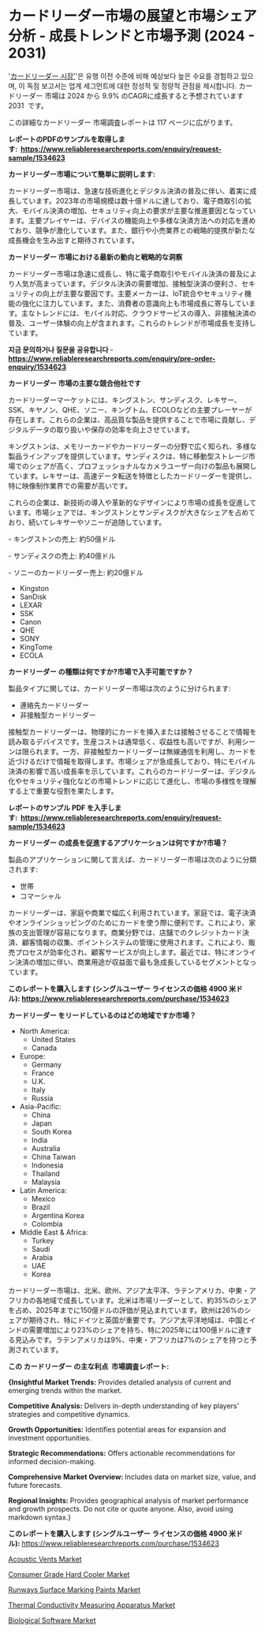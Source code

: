 <p><h1>カードリーダー市場の展望と市場シェア分析 - 成長トレンドと市場予測 (2024 - 2031)</h1></p><p>'<a href="https://www.reliableresearchreports.com/card-reader-r1534623?utm_campaign=107&utm_medium=36&utm_source=Github&utm_content=ia&utm_term=16102024&utm_id=card-reader">カードリーダー 시장'</a>'은 유행 이전 수준에 비해 예상보다 높은 수요를 경험하고 있으며, 이 독점 보고서는 업계 세그먼트에 대한 정성적 및 정량적 관점을 제시합니다. カードリーダー 市場は 2024 から 9.9% のCAGRに成長すると予想されています 2031&nbsp; です。</p>
<p>この詳細なカードリーダー 市場調査レポートは 117 ページに広がります。</p>
<p><strong>レポートのPDFのサンプルを取得します</strong><strong>:&nbsp;&nbsp;<a href="https://www.reliableresearchreports.com/enquiry/request-sample/1534623?utm_campaign=107&utm_medium=36&utm_source=Github&utm_content=ia&utm_term=16102024&utm_id=card-reader">https://www.reliableresearchreports.com/enquiry/request-sample/1534623</a></strong></p>
<p><strong>カードリーダー市場について簡単に説明します:</strong></p>
<p><p>カードリーダー市場は、急速な技術進化とデジタル決済の普及に伴い、着実に成長しています。2023年の市場規模は数十億ドルに達しており、電子商取引の拡大、モバイル決済の増加、セキュリティ向上の要求が主要な推進要因となっています。主要プレイヤーは、デバイスの機能向上や多様な決済方法への対応を進めており、競争が激化しています。また、銀行や小売業界との戦略的提携が新たな成長機会を生み出すと期待されています。</p></p>
<p><strong>カードリーダー 市場における最新の動向と戦略的な洞察</strong></p>
<p><p>カードリーダー市場は急速に成長し、特に電子商取引やモバイル決済の普及により人気が高まっています。デジタル決済の需要増加、接触型決済の便利さ、セキュリティの向上が主要な要因です。主要メーカーは、IoT統合やセキュリティ機能の強化に注力しています。また、消費者の意識向上も市場成長に寄与しています。主なトレンドには、モバイル対応、クラウドサービスの導入、非接触決済の普及、ユーザー体験の向上が含まれます。これらのトレンドが市場成長を支持しています。</p></p>
<p><strong>지금 문의하거나 질문을 공유합니다</strong><strong>&nbsp;</strong>-<strong><a href="https://www.reliableresearchreports.com/enquiry/pre-order-enquiry/1534623?utm_campaign=107&utm_medium=36&utm_source=Github&utm_content=ia&utm_term=16102024&utm_id=card-reader">https://www.reliableresearchreports.com/enquiry/pre-order-enquiry/1534623</a></strong></p>
<p><strong>カードリーダー 市場の主要な競合他社です</strong></p>
<p><p>カードリーダーマーケットには、キングストン、サンディスク、レキサー、SSK、キヤノン、QHE、ソニー、キングトム、ECOLOなどの主要プレーヤーが存在します。これらの企業は、高品質な製品を提供することで市場に貢献し、デジタルデータの取り扱いや保存の効率を向上させています。</p><p>キングストンは、メモリーカードやカードリーダーの分野で広く知られ、多様な製品ラインアップを提供しています。サンディスクは、特に移動型ストレージ市場でのシェアが高く、プロフェッショナルなカメラユーザー向けの製品も展開しています。レキサーは、高速データ転送を特徴としたカードリーダーを提供し、特に映像制作業界での需要が高いです。</p><p>これらの企業は、新技術の導入や革新的なデザインにより市場の成長を促進しています。市場シェアでは、キングストンとサンディスクが大きなシェアを占めており、続いてレキサーやソニーが追随しています。</p><p>- キングストンの売上: 約50億ドル</p><p>- サンディスクの売上: 約40億ドル</p><p>- ソニーのカードリーダー売上: 約20億ドル</p></p>
<p><ul><li>Kingston</li><li>SanDisk</li><li>LEXAR</li><li>SSK</li><li>Canon</li><li>QHE</li><li>SONY</li><li>KingTome</li><li>ECOLA</li></ul></p>
<p><strong>カードリーダー の種類は何ですか?市場で入手可能ですか？</strong></p>
<p>製品タイプに関しては、カードリーダー市場は次のように分けられます:</p>
<p><ul><li>連絡先カードリーダー</li><li>非接触型カードリーダー</li></ul></p>
<p><p>接触型カードリーダーは、物理的にカードを挿入または接触させることで情報を読み取るデバイスです。生産コストは通常低く、収益性も高いですが、利用シーンは限られます。一方、非接触型カードリーダーは無線通信を利用し、カードを近づけるだけで情報を取得します。市場シェアが急成長しており、特にモバイル決済の影響で高い成長率を示しています。これらのカードリーダーは、デジタル化やセキュリティ強化などの市場トレンドに応じて進化し、市場の多様性を理解する上で重要な役割を果たします。</p></p>
<p><strong>レポートのサンプル PDF を入手します:&nbsp;</strong><strong>&nbsp;<a href="https://www.reliableresearchreports.com/enquiry/request-sample/1534623?utm_campaign=107&utm_medium=36&utm_source=Github&utm_content=ia&utm_term=16102024&utm_id=card-reader">https://www.reliableresearchreports.com/enquiry/request-sample/1534623</a></strong></p>
<p><strong>カードリーダー の成長を促進するアプリケーションは何ですか?市場？</strong></p>
<p>製品のアプリケーションに関して言えば、カードリーダー市場は次のように分類されます:</p>
<p><ul><li>世帯</li><li>コマーシャル</li></ul></p>
<p><p>カードリーダーは、家庭や商業で幅広く利用されています。家庭では、電子決済やオンラインショッピングのためにカードを使う際に便利です。これにより、家族の支出管理が容易になります。商業分野では、店舗でのクレジットカード決済、顧客情報の収集、ポイントシステムの管理に使用されます。これにより、販売プロセスが効率化され、顧客サービスが向上します。最近では、特にオンライン決済の増加に伴い、商業用途が収益面で最も急成長しているセグメントとなっています。</p></p>
<p><strong>このレポートを購入します (シングルユーザー ライセンスの価格 4900 米ドル):</strong><strong>&nbsp;<a href="https://www.reliableresearchreports.com/purchase/1534623?utm_campaign=107&utm_medium=36&utm_source=Github&utm_content=ia&utm_term=16102024&utm_id=card-reader">https://www.reliableresearchreports.com/purchase/1534623</a></strong></p>
<p><strong>カードリーダー をリードしているのはどの地域ですか市場？</strong></p>
<p><ul>
    <li>
        North America:
        <ul>
            <li>United States</li>
            <li>Canada</li>
        </ul>
    </li>
    <li>
        Europe:
        <ul>
            <li>Germany</li>
            <li>France</li>
            <li>U.K.</li>
            <li>Italy</li>
            <li>Russia</li>
        </ul>
    </li>
    <li>
        Asia-Pacific:
        <ul>
            <li>China</li>
            <li>Japan</li>
            <li>South Korea</li>
            <li>India</li>
            <li>Australia</li>
            <li>China Taiwan</li>
            <li>Indonesia</li>
            <li>Thailand</li>
            <li>Malaysia</li>
        </ul>
    </li>
    <li>
        Latin America:
        <ul>
            <li>Mexico</li>
            <li>Brazil</li>
            <li>Argentina Korea</li>
            <li>Colombia</li>
        </ul>
    </li>
    <li>
        Middle East & Africa:
        <ul>
            <li>Turkey</li>
            <li>Saudi</li>
            <li>Arabia</li>
            <li>UAE</li>
            <li>Korea</li>
        </ul>
    </li>
    </ul></p>
<p><p>カードリーダー市場は、北米、欧州、アジア太平洋、ラテンアメリカ、中東・アフリカの各地域で成長しています。北米は市場リーダーとして、約35%のシェアを占め、2025年までに150億ドルの評価が見込まれています。欧州は26%のシェアが期待され、特にドイツと英国が重要です。アジア太平洋地域は、中国とインドの需要増加により23%のシェアを持ち、特に2025年には100億ドルに達する見込みです。ラテンアメリカは9%、中東・アフリカは7%のシェアを持つと予測されています。</p></p>
<p><strong>この カードリーダー の主な利点&nbsp; 市場調査レポート:</strong></p>
<p><strong>{Insightful Market Trends:</strong> Provides detailed analysis of current and emerging trends within the market.</p>
<p><strong>Competitive Analysis:</strong> Delivers in-depth understanding of key players' strategies and competitive dynamics.</p>
<p><strong>Growth Opportunities:</strong> Identifies potential areas for expansion and investment opportunities.</p>
<p><strong>Strategic Recommendations:</strong> Offers actionable recommendations for informed decision-making.</p>
<p><strong>Comprehensive Market Overview: </strong>Includes data on market size, value, and future forecasts.</p>
<p><strong>Regional Insights: </strong>Provides geographical analysis of market performance and growth prospects. Do not cite or quote anyone. Also, avoid using markdown syntax.}</p>
<p><strong>このレポートを購入します (シングルユーザー ライセンスの価格 4900 米ドル):&nbsp;</strong><a href="https://www.reliableresearchreports.com/purchase/1534623?utm_campaign=107&utm_medium=36&utm_source=Github&utm_content=ia&utm_term=16102024&utm_id=card-reader">https://www.reliableresearchreports.com/purchase/1534623</a></p>
<p><p><a href="https://issuu.com/reportprime-2/docs/acoustic-vents-market-size-2030.ppt_ef4ae6b6451e71?utm_campaign=107&utm_medium=36&utm_source=Github&utm_content=ia&utm_term=16102024&utm_id=card-reader">Acoustic Vents Market</a></p><p><a href="https://www.linkedin.com/pulse/consumer-grade-hard-cooler-market-global-insights-sales-3dm8c?trk=public_post_embed_feed-article-content&utm_campaign=107&utm_medium=36&utm_source=Github&utm_content=ia&utm_term=16102024&utm_id=card-reader">Consumer Grade Hard Cooler Market</a></p><p><a href="https://www.linkedin.com/pulse/runways-surface-marking-paints-market-forecast-global-ctx1c?trk=public_post_embed_feed-article-content&utm_campaign=107&utm_medium=36&utm_source=Github&utm_content=ia&utm_term=16102024&utm_id=card-reader">Runways Surface Marking Paints Market</a></p><p><a href="https://issuu.com/reportprime-2/docs/thermal-conductivity-measuring-appa_69eb6aa8332110?utm_campaign=107&utm_medium=36&utm_source=Github&utm_content=ia&utm_term=16102024&utm_id=card-reader">Thermal Conductivity Measuring Apparatus Market</a></p><p><a href="https://github.com/RoseBoyd475/Market-Research-Report-List-1/blob/main/biological-software-market.md?utm_campaign=107&utm_medium=36&utm_source=Github&utm_content=ia&utm_term=16102024&utm_id=card-reader">Biological Software Market</a></p></p>
<p>&nbsp;</p>